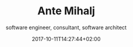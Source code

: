 ---
title: Ante Mihalj
date: 2017-10-11T14:27:44+02:00
draft: false
layout: wba-cv
meta:
  title: Ante Mihalj - curriculum vitae
  keywords: senior developer, software architect, team lead, freelancer
  description: Ante Mihalj is the most experienced team member of WeBringApps team. With more than 15 year experience he covered a large field in technologies and development
h1: Ante Mihalj - CV
subtitle: software engineer, consultant, software architect
tags: blank
social:
  twitter: https://twitter.com/ante_mihalj
  facebook: https://www.facebook.com/ante.mihalj.94
  linkedin: https://www.linkedin.com/in/ante-mihalj-a3558050/
  github: https://github.com/amihalj

headings:
  personal: Personal information
  education: Education
  hobbies: Hobbies

personal: 
  name: Ante Mihalj
  title: M.Sc. Engineer of telecommunications and electronics
  dob: Feb 18th 1981
  responsive_image:
    alt: Ante Mihalj
    image_xs: /img/ante-s.png
    image_l: /img/ante-m.png
    class: no_shift
  intro: >-
    Hi, my name is Ante, I am a software engineer with 15-year experience in software industry. My experience includes successful team leadership combined with understanding complex business domains and delivering them into practice. I have worked with lot of technologies during my working experience and I am not afraid to take challenges, learn new things and adopt. I value hard work, team spirit and search for knowledge. I have made a full circle from "Hello worlds", building enterprise architectures, programming and designing software, playing lead dev roles in few startups (both back and front end) to client consultancy and team education.

    If you want to know a bit more please feel free to go to my [personal site](/) 
    
  content: >-
    I have started with __software development__ during my college, working with __Java__ and __.NET__ desktop frameworks. Java was still young, so was C#. Everything was Object Oriented except when I had to work with Javascript. At that time it was really Vanilla. Learning new programming languages and self-improvement were my daily basis.


    After my graduation I headed into banking IT industry, learning enterprise-level skills and technologies - IBM, Java enterprise, Websphere etc. Worked mostly with Java, seen transitions from __Java EJB__ 2 to 3. I learned a lot about that world, enterprise software and banking in general. But after few years I just couldn't keep myself out of that dynamic IT world that was outside tall banking walls. Already I have started working on side web projects with some of my college buddies, __building websites and integrating CMS__. Working with front-end and design was a countermeasure for all that banking strict world and gave me a way to express my __design skills__.


    I decided to leave banking world and try out new startup world.I have had few startup projects behind me, worked on them as the lead dev or a consultant. Most of them were __Microsoft technology__ based - building APIs on __Microsoft MVC or WebAPI__, using __Microsoft SQLServer__ in the background and building __Single Page App__ in frontend with __jQuery or Angular__. One of them had a real success, you may see what it is about [Repsly](http://www.repsly.com) or Budgeteer. The other startup  was in satellite industry, I worked on a SPA that is dashboard for ground station control center (Angular, NodeJS, Java)



    Also I spent few years doing __consultancy and development for Salesforce.com__ development based company in the UK. Salesforce.com is the __biggest cloud-based CRM platform__ and client company delivers packages and products built on that platform. Along with consulting I have worked days and nights with a dev team to deliver cloud-based e-commerce API system hosted on __Heroku__ that integrates with Salesforce and supports scalability. If you have ever worked with Salesforce, then you know what I am talking about. Salesforce limitations are one hard place between you and that rock that keeps bashing your projects.


    Currently, I am working as a __freelancer__ through my freelance agency [We Bring Apps](http://www.webringapps.com) as a __Principal technical consultant__, __senior developer__, working and educating a team of developers on collaborate projects or working as a software architect/consultant on projects. The team provides various development services and you can contact us if you need a __team of highly qualified software engineers__.

work_experience:
- employer: We Bring Apps
  link: http://www.webringapps.com
  period: Jan 2018 - present
  occupation: Founder, Technical consultant, Software architect
  responsibilities:  Enforcing best practices in software development, team leader, technical consultant, senior developer, freelancer
  projects:
  - name: EDHP
    anchor: edhp
  - name: Betting platform
    anchor: betting
- employer: Zeraxo
  link: http://www.zeraxo.com
  period: Jan 2016 - Jan 2018
  occupation: Principal technical consultant
  responsibilities:  Enforcing best practices in software development. Product development advisement
  projects:
  - name: Winq
    anchor: winq
  - name: Budgeteer
    anchor: budgeteer
- employer: Cloudsense
  link: http://www.cloudsense.com
  period: Jan 2015 - Jan 2017
  occupation: Principal consultant, senior developer
  responsibilities:  Salesforce product and technology consultancy, Heroku cloud computing and development, product development. Lead developer on cloud computing service that integrates Salesforce (as a CRM andService cloud) and CMS (as a web shop and B2C channel)
  projects:
  - name: Basket as a Service
    anchor: elastic-api
- employer: Amphinicy Technologies
  link: http://www.amphinicy.com
  period: Nov 2013 - Jan 2015
  occupation: Senior software engineer, UX expert
  responsibilities:  Front end development, visual web design, UX (user) interaction design
  projects:
  - name: Monica
    anchor: monica
  - name: EDRS
    anchor: edrs
- employer: Repsly.com
  link: https://www.repsly.com
  period: June 2010 - Nov 2013
  occupation: Software engineer, Web lead manager
  responsibilities: Saas product development, front-enc & backend, integrations and 
  projects:
  - name: Repsly
    anchor: repsly
  - name: VIP “Sales surveillance“
  - name: VIP “Working time surveillance”
- employer: Raiffeisenbank Austria 
  link: https://www.rba.hr/
  period: June 2006 - June 2010
  occupation: Senior software developer
  responsibilities: Bank core system development, integrations with bank sub-systems and modules, use case analysis, communication protocol design and implementation, scheduled calculations and system optimization
  projects:
  - name: Sirius RBA
    anchor: sirius
  - name: MQ router
- employer: Freelancer
  period: June 2005 - June 2006
  occupation: Freelancer
  responsibilities:  Web and desktop development
- employer: Combis
  link: http://www.combis.hr
  period: Oct 2004 - June 2005
  occupation: Junior software engineer
  responsibilities: IT internship
  projects:
  - name: NPC Collections

projects:
- name: Betting platform
  year: "> 2019"
  anchor: betting
  desc: This betting platform is a micro-service eco system, built (mostly) in Golang , communicating asynchronously through Kafka and gRPC, caching with Redis and Mongo. Since it's micro-service architecture it is highly available and scalable
  role: Senior developer, freelancer
  tags:
  - Kubernetes cluster
  - Helm
  - Golang
  - NodeJS
  - Mongo
  - Kafka
  - OAuth
  - JWT
  - Docker

- name: EDHP
  year: "> 2017"
  anchor: edhp
  desc: EDHP is AWS serverless lambda based integration API build on Amazon services and integrated with Azure. It is an integration API because it handles several systems and allows interaction and data sharing between them
  role: Senior developer, freelancer
  tags:
  - Amazon web services
  - AWS Cloud Formation
  - AWS lambda function
  - AWS EC2
  - AWS API Gateway
  - AWS Cognito
  - Azure
  - NodeJS
  - Postgres
  - Mocha
  - OAuth
  - JWT
  - Docker
  - crypto
  - React

- name: Basket as a Service
  anchor: elastic-api
  year: 2015 - 2016
  desc: BaaS (Basket as a Service) is cloud based e-commerce system designed as a highly-available micro-service that integrates CMS webshop and Salesforce CRM. Project includes Salesforce component development, Heroku cloud development(NodeJS) and CMS (Drupal) integration
  role: Web lead manager, senior developer (both back and frontend)
  tags:
  - Salesforce.com
  - Salesforce Apex
  - NodeJS
  - Heroku
  - Postgres
  - Mongo
  - Gulp
  - Grunt
  - Mocha
  - OAuth
  - JWT
  - Docker
  - crypto

- name: Repsly
  anchor: repsly
  year: 2010 - 2013
  desc: Repsly is a service for surveillance and coordination of mobile teams, merchandisers and field workers that spend their work hours outside office. System is made of core system, web application for back office users, mobile applications for field workers, API and integration modules for 3rd party ERP systems and billing system.
  role: Web lead manager, senior developer (both back and frontend)
  tags:
  - ASP.NET
  - C#
  - Java
  - MSSQLServer
  - jQuery
  - HTML5
  - CSS3
  - Javascript
  

- name: VIP Sales surveillance
  year: 2010 - 2011
  desc: Lightweight Repsly version as stand-alone cloud application integrated with VIP telecom cloud services.
  role: Web lead manager, senior developer (both back and frontend)
  tags:
  - ASP.NET
  - C#
  - Java
  - MSSQLServer
  - jQuery
  - HTML5
  - CSS3
  - Javascript

- name: VIP Working time surveillancesly
  year: 2010 - 2011
  desc: Service for working time surveillance according to laws of Republic of Croatia.
  role: Web lead manager, senior developer (both back and frontend)
  tags:
  - ASP.NET
  - C#
  - Java
  - MSSQLServer
  - jQuery
  - HTML5
  - CSS3
  - Javascript

- name: Monica
  year: 2013 - 2014
  anchor: monica
  desc: Web based monitoring and controlling app for satellite ground stations. System contains several modules that are interconnected and presented through one UI concepted as a dashboard, action center. My main focus was UI development (SPA) and UX guidelines
  role: Web lead developer, UX expert
  tags:
  - Angular
  - D3
  - jQuery
  - SVG
  - HTML5
  - CSS
  - NodeJS
  - Gulp
  - Grunt
  - Mocha

- name: Sirius RBA
  year: 2006 - 2010
  anchor: sirius
  desc: RBA core banking system and integration with external and secondary modules through MQ Websphere Messaging
  role: Senior developer
  tags:
  - Java
  - DB2
  - JMS
  - WebSphere
  - MQ
  - SOAP
  - XML

education:
- title: Software engineer
  organization: University of Zagreb, Faculty of Electrical Engineering and Computing, Department of Telecommunication (Croatia)
  years: 1999- 2004
  degree: Engineer of telecommunications and electronics
  level: M. Sc. in computer science

- title: High-school graduate
  organization: Mathematical gymnasium in Zagreb, Croatia (MIOC)
  years: 1995- 1999
  degree: High school


skills:
- title: Server side technologies
  points:
  - __Microsoft__ - Server, ASP.NET, Webforms, MVC, WebApi, ASP.NET Core
  - __Java__ - Java EE, Java Beans, Spring Framework, ...
  - __NodeJS__ - ExpressJS, Restify, AWS SDK, ...
  - __Linux__ - AWS EC2, Nginx, usual operations

- title: Cloud and related technologies
  points:
  - __AWS__ - S3, API Gateway, CloudFormation, Lambda functions, Cognito, CloudWatch, SNS, SQS ...
  - __Heroku__ - deployed several apps (personal and commercial) on that platform
  - __Containers__ - Docker, Dokku, Kubernetes, ...
  - __Cloud web services__ - Redis, Memcache, AQMP, ...

- title: Front end technologies
  points:
  - __General__ - HTML5, CSS3, SCSS, SASS
  - __Javascript__ - VanillaJS, jQuery, Angular, React
  - __Tools__ - grunt, gulp, webpack

- title: Databases
  points:
  - __Microsoft__
  - __IBM DB2__
  - __Amazon DynamoDB__
  - __Oracle__ 
  - __MySQL__
  - __PostgreSQL__
  - __MongoDB__

- title: Content managment systems
  points:
  - __Umbraco CMS__ - created a dozen of umbraco backed-up websites
  - __KeystoneJS__ - NodeJS based CMS
  - __Hugo__ - static website generator
  - __Netlify CMS__ - static website CMS and host

- title: CRM
  points:
  - __Salesforce.com__ - development, integration, testing
  - __ZohoCRM__ - personal use

- title: Other
  points:
  - __Design__ - UX, paper prototyping, AB testing
  - __Versioning systems__ - git, mercurial, svn
  - __Hosting__ - Heroku, AWS, Azure, .NET, Netlify 
---